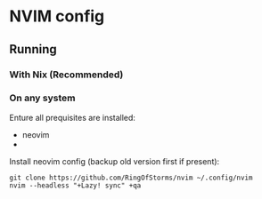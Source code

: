 # NVIM config

## Running

### With Nix (Recommended)


### On any system

Enture all prequisites are installed:
- neovim
-

Install neovim config (backup old version first if present):
```
git clone https://github.com/RingOfStorms/nvim ~/.config/nvim
nvim --headless "+Lazy! sync" +qa
```
